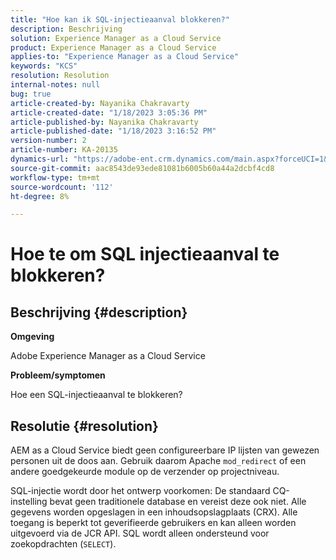 ```yaml
---
title: "Hoe kan ik SQL-injectieaanval blokkeren?"
description: Beschrijving
solution: Experience Manager as a Cloud Service
product: Experience Manager as a Cloud Service
applies-to: "Experience Manager as a Cloud Service"
keywords: "KCS"
resolution: Resolution
internal-notes: null
bug: true
article-created-by: Nayanika Chakravarty
article-created-date: "1/18/2023 3:05:36 PM"
article-published-by: Nayanika Chakravarty
article-published-date: "1/18/2023 3:16:52 PM"
version-number: 2
article-number: KA-20135
dynamics-url: "https://adobe-ent.crm.dynamics.com/main.aspx?forceUCI=1&pagetype=entityrecord&etn=knowledgearticle&id=e5c2718e-4197-ed11-aad1-6045bd006b4b"
source-git-commit: aac8543de93ede81081b6005b60a44a2dcbf4cd8
workflow-type: tm+mt
source-wordcount: '112'
ht-degree: 8%

---
```


# Hoe te om SQL injectieaanval te blokkeren?

## Beschrijving {#description}


<b>Omgeving</b>

Adobe Experience Manager as a Cloud Service

<b>Probleem/symptomen</b>

Hoe een SQL-injectieaanval te blokkeren?


## Resolutie {#resolution}


AEM as a Cloud Service biedt geen configureerbare IP lijsten van gewezen personen uit de doos aan. Gebruik daarom Apache `mod_redirect` of een andere goedgekeurde module op de verzender op projectniveau.

SQL-injectie wordt door het ontwerp voorkomen: De standaard CQ-instelling bevat geen traditionele database en vereist deze ook niet. Alle gegevens worden opgeslagen in een inhoudsopslagplaats (CRX). Alle toegang is beperkt tot geverifieerde gebruikers en kan alleen worden uitgevoerd via de JCR API. SQL wordt alleen ondersteund voor zoekopdrachten (`SELECT`).
